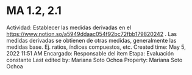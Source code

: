# MA 1.2, 2.1

Actividad: Establecer las medidas derivadas en el https://www.notion.so/a5949ddaac054f92bc72fbb179820242 . Las medidas derivadas se obtienen de otras medidas, generalmente las medidas base. Ej. ratios, índices compuestos, etc.
Created time: May 5, 2022 11:51 AM
Encargado: Responsable del item
Etapa: Evaluación constante
Last edited by: Mariana Soto Ochoa
Property: Mariana Soto Ochoa